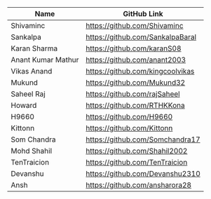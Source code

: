 | Name         | GitHub Link                     |
| ------------ | ------------------------------- |
| Shivaminc    | https://github.com/Shivaminc    |
| Sankalpa     | https://github.com/SankalpaBaral|
|Karan Sharma | https://github.com/karanS08|
| Anant Kumar Mathur| https://github.com/anant2003 |
| Vikas Anand | https://github.com/kingcoolvikas |
| Mukund      | https://github.com/Mukund32 |
| Saheel Raj  | https://github.com/rajSaheel
| Howard | https://github.com/RTHKKona |
|H9660| https://github.com/H9660 |
| Kittonn | https://github.com/Kittonn |
| Som Chandra | https://github.com/Somchandra17 |
| Mohd Shahil | https://github.com/Shahil2002 |
| TenTraicion | https://github.com/TenTraicion |
| Devanshu    | https://github.com/Devanshu2310 |
| Ansh        | https://github.com/ansharora28|

